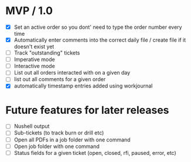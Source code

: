# MVP / 1.0

- [x] Set an active order so you dont' need to type the order number every time
- [x] Automatically enter comments into the correct daily file / create file if it doesn't exist yet
- [ ] Track "outstanding" tickets
- [ ] Imperative mode
- [ ] Interactive mode
- [ ] List out all orders interacted with on a given day
- [ ] list out all comments for a given order
- [x] automatically timestamp entries added using workjournal

# Future features for later releases

- [ ] Nushell output
- [ ] Sub-tickets (to track burn or drill etc)
- [ ] Open all PDFs in a job folder with one command
- [ ] Open job folder with one command
- [ ] Status fields for a given ticket (open, closed, rfi, paused, error, etc)
